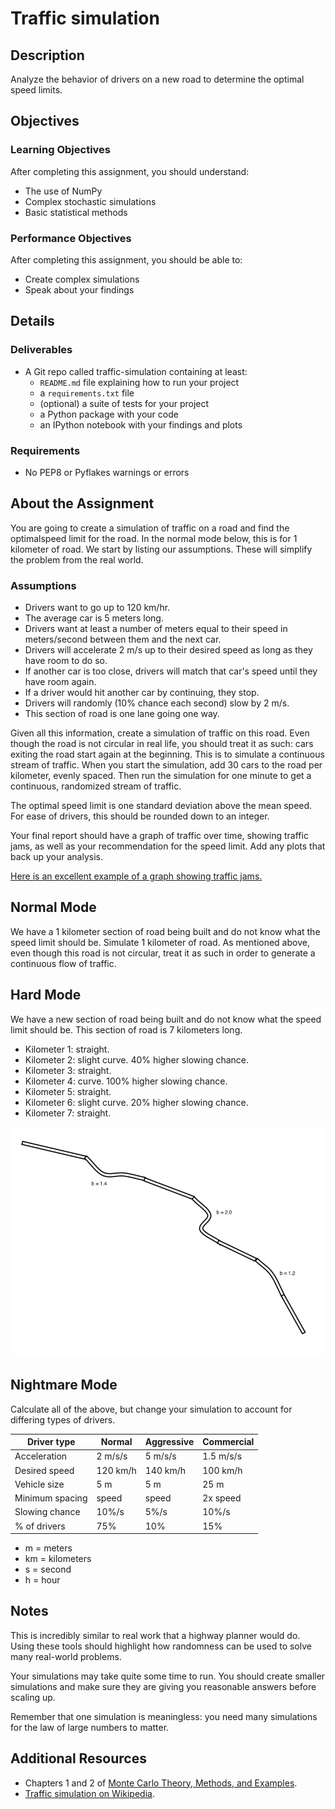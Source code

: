 # Traffic simulation

## Description

Analyze the behavior of drivers on a new road to determine the optimal speed limits.

## Objectives

### Learning Objectives

After completing this assignment, you should understand:

* The use of NumPy
* Complex stochastic simulations
* Basic statistical methods

### Performance Objectives

After completing this assignment, you should be able to:

* Create complex simulations
* Speak about your findings

## Details

### Deliverables

* A Git repo called traffic-simulation containing at least:
  * `README.md` file explaining how to run your project
  * a `requirements.txt` file
  * (optional) a suite of tests for your project
  * a Python package with your code
  * an IPython notebook with your findings and plots

### Requirements  

* No PEP8 or Pyflakes warnings or errors

## About the Assignment

You are going to create a simulation of traffic on a road and find the optimalspeed limit for the road. In the normal mode below, this is for 1 kilometer of road. We start by listing our assumptions. These will simplify the problem from the real world.

### Assumptions

* Drivers want to go up to 120 km/hr.
* The average car is 5 meters long.
* Drivers want at least a number of meters equal to their speed in meters/second between them and the next car.
* Drivers will accelerate 2 m/s up to their desired speed as long as they have room to do so.
* If another car is too close, drivers will match that car's speed until they have room again.
* If a driver would hit another car by continuing, they stop.
* Drivers will randomly (10% chance each second) slow by 2 m/s.
* This section of road is one lane going one way.

Given all this information, create a simulation of traffic on this road. Even though the road is not circular in real life, you should treat it as such: cars exiting the road start again at the beginning. This is to simulate a continuous stream of traffic. When you start the simulation, add 30 cars to the road per kilometer, evenly spaced. Then run the simulation for one minute to get a continuous, randomized stream of traffic.

The optimal speed limit is one standard deviation above the mean speed. For ease of drivers, this should be rounded down to an integer.

Your final report should have a graph of traffic over time, showing traffic jams, as well as your recommendation for the speed limit. Add any plots that back up your analysis.

[Here is an excellent example of a graph showing traffic jams.](https://en.wikipedia.org/wiki/Nagel%E2%80%93Schreckenberg_model#mediaviewer/File:Nagel-schreck_rho%3D0.35_p%3D0.3.png)

## Normal Mode

We have a 1 kilometer section of road being built and do not know what the speed limit should be. Simulate 1 kilometer of road. As mentioned above, even though this road is not circular, treat it as such in order to generate a continuous flow of traffic.

## Hard Mode

We have a new section of road being built and do not know what the speed limit should be. This section of road is 7 kilometers long.

* Kilometer 1: straight.
* Kilometer 2: slight curve. 40% higher slowing chance.
* Kilometer 3: straight.
* Kilometer 4: curve. 100% higher slowing chance.
* Kilometer 5: straight.
* Kilometer 6: slight curve. 20% higher slowing chance.
* Kilometer 7: straight.

![Road](road.png)

## Nightmare Mode

Calculate all of the above, but change your simulation to account for differing types of drivers.

Driver type      | Normal   | Aggressive | Commercial
-----------------|----------|------------|------------
Acceleration     | 2 m/s/s  | 5 m/s/s    | 1.5 m/s/s
Desired speed    | 120 km/h | 140 km/h   | 100 km/h
Vehicle size     | 5 m      | 5 m        | 25 m
Minimum spacing  | speed    | speed      | 2x speed
Slowing chance   | 10%/s    | 5%/s       | 10%/s
% of drivers     | 75%      | 10%        | 15%

* m = meters
* km = kilometers
* s = second
* h = hour

## Notes

This is incredibly similar to real work that a highway planner would do. Using these tools should highlight how randomness can be used to solve many real-world problems.

Your simulations may take quite some time to run. You should create smaller simulations and make sure they are giving you reasonable answers before scaling up.

Remember that one simulation is meaningless: you need many simulations for the law of large numbers to matter.

## Additional Resources

* Chapters 1 and 2 of [Monte Carlo Theory, Methods, and Examples](http://statweb.stanford.edu/~owen/mc/).
* [Traffic simulation on Wikipedia](https://en.wikipedia.org/wiki/Traffic_simulation).
